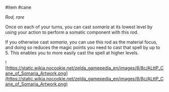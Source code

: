#item #cane 

*Rod, rare*

Once on each of your turns, you can cast *somaria* at its lowest level by using your action to perform a somatic component with this rod.

If you otherwise cast *somaria*, you can use this rod as the material focus, and doing so reduces the magic points you need to cast that spell by up to 5. This enables you to more easily cast the spell at higher levels.

![https://static.wikia.nocookie.net/zelda_gamepedia_en/images/8/8c/ALttP_Cane_of_Somaria_Artwork.png](https://static.wikia.nocookie.net/zelda_gamepedia_en/images/8/8c/ALttP_Cane_of_Somaria_Artwork.png)

